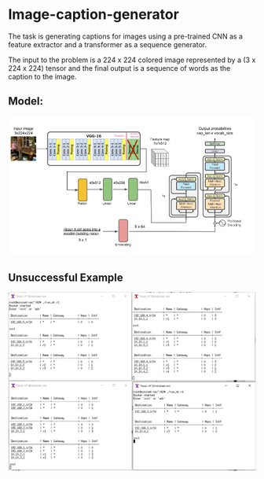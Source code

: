 # Image-caption-generator

The task is generating captions for images using a pre-trained CNN as a feature extractor and a transformer as a sequence generator.

The input to the problem is a 224 x 224 colored image represented by a (3 x 224 x 224) tensor and the final output is a sequence of words as the caption to the image.

## Model:


![image](./assets/model.PNG)



## Unsuccessful Example
![image](./assets/Capture2.PNG )